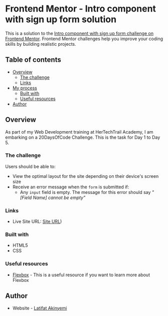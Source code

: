 # Frontend Mentor - Intro component with sign up form solution

This is a solution to the [Intro component with sign up form challenge on Frontend Mentor](https://www.frontendmentor.io/challenges/intro-component-with-signup-form-5cf91bd49edda32581d28fd1). Frontend Mentor challenges help you improve your coding skills by building realistic projects. 

## Table of contents

- [Overview](#overview)
  - [The challenge](#the-challenge)
  - [Links](#links)
- [My process](#my-process)
  - [Built with](#built-with)
  - [Useful resources](#useful-resources)
- [Author](#author)


## Overview
As part of my Web Development training at HerTechTrail Academy, I am embarking on a 20DaysOfCode Challenge. This is the task for Day 1 to Day 5.

### The challenge

Users should be able to:
- View the optimal layout for the site depending on their device's screen size
- Receive an error message when the `form` is submitted if:
  - Any `input` field is empty. The message for this error should say *"[Field Name] cannot be empty"*

### Links
- Live Site URL: [Site URL](https://astounding-lamington-96bbba.netlify.app/))

### Built with
- HTML5 
- CSS

### Useful resources

- [Flexbox](https://developer.mozilla.org/en-US/docs/Learn/CSS/CSS_layout/Flexbox) - This is a useful resource if you want to learn more about Flexbox

## Author

- Website - [Latifat Akinyemi](https://www.behance.net/latifatakinyemi)



